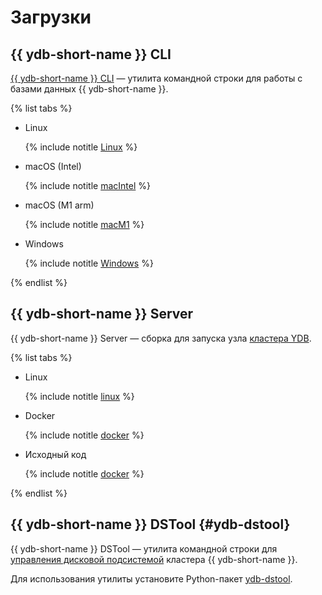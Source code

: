 # Загрузки

## {{ ydb-short-name }} CLI

[{{ ydb-short-name }} CLI](../reference/ydb-cli/index.md) — утилита командной строки для работы с базами данных {{ ydb-short-name }}.

{% list tabs %}

- Linux

  {% include notitle [Linux](_includes/ydb-cli/linux.md) %}

- macOS (Intel)

  {% include notitle [macIntel](_includes/ydb-cli/darwin_amd64.md) %}

- macOS (M1 arm)

  {% include notitle [macM1](_includes/ydb-cli/darwin_arm64.md) %}

- Windows

  {% include notitle [Windows](_includes/ydb-cli/windows.md) %}

{% endlist %}

## {{ ydb-short-name }} Server

{{ ydb-short-name }} Server — сборка для запуска узла [кластера YDB](../concepts/databases.md#cluster).

{% list tabs %}

- Linux

  {% include notitle [linux](_includes/server/linux.md) %}

- Docker

  {% include notitle [docker](_includes/server/docker.md) %}

- Исходный код

  {% include notitle [docker](_includes/server/source_code.md) %}

{% endlist %}

## {{ ydb-short-name }} DSTool {#ydb-dstool}

{{ ydb-short-name }} DSTool — утилита командной строки для [управления дисковой подсистемой](../maintenance/manual/index.md) кластера {{ ydb-short-name }}.

Для использования утилиты установите Python-пакет [ydb-dstool](https://pypi.org/project/ydb-dstool/).
